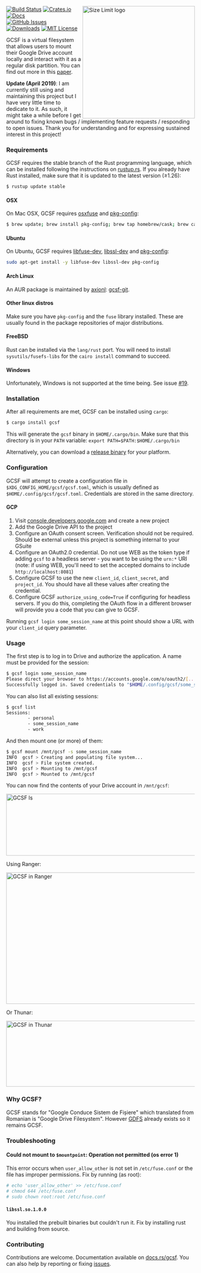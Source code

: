 <img align="right" width="300px" height="300px"
     title="Size Limit logo" src="https://i.imgur.com/9xdFwQq.png">


[![Build Status](https://travis-ci.org/harababurel/gcsf.svg?branch=master)](https://travis-ci.org/harababurel/gcsf)
[![Crates.io](https://img.shields.io/crates/v/gcsf.svg)](https://crates.io/crates/gcsf)
[![Docs](https://docs.rs/gcsf/badge.svg)](https://docs.rs/gcsf/latest/gcsf/)<br>
[![GitHub Issues](https://img.shields.io/github/issues/harababurel/gcsf.svg)](https://github.com/harababurel/gcsf/issues)
[![Downloads](https://img.shields.io/crates/d/gcsf.svg)](https://crates.io/crates/gcsf)
[![MIT License](https://img.shields.io/crates/l/gcsf.svg)](https://github.com/harababurel/gcsf/blob/master/LICENSE)

GCSF is a virtual filesystem that allows users to mount their Google Drive account locally and interact with it as a regular disk partition. You can find out more in this [paper](https://sergiu.ml/~sergiu/thesis.pdf).

**Update (April 2019)**: I am currently still using and maintaining this project but I have very little time to dedicate to it. As such, it might take a while before I get around to fixing known bugs / implementing feature requests / responding to open issues. Thank you for understanding and for expressing sustained interest in this project!


### Requirements

GCSF requires the stable branch of the Rust programming language, which can be installed following the instructions on [rustup.rs](https://rustup.rs). If you already have Rust installed, make sure that it is updated to the latest version (≥1.26):

```bash
$ rustup update stable
```

#### OSX

On Mac OSX, GCSF requires [osxfuse](https://osxfuse.github.io/) and [pkg-config](http://macappstore.org/pkg-config/):

```bash
$ brew update; brew install pkg-config; brew tap homebrew/cask; brew cask install osxfuse
```

#### Ubuntu

On Ubuntu, GCSF requires [libfuse-dev](https://packages.ubuntu.com/disco/libfuse-dev), [libssl-dev](https://packages.ubuntu.com/disco/libssl-dev) and [pkg-config](https://packages.ubuntu.com/disco/pkg-config):

```bash
sudo apt-get install -y libfuse-dev libssl-dev pkg-config
```

#### Arch Linux

An AUR package is maintained by [axionl](https://github.com/axionl): [gcsf-git](https://aur.archlinux.org/packages/gcsf-git/).

#### Other linux distros

Make sure you have `pkg-config` and the `fuse` library installed. These are usually found in the package repositories of major distributions.

#### FreeBSD

Rust can be installed via the `lang/rust` port. You will need to install `sysutils/fusefs-libs` for the `cairo install` command to succeed.

#### Windows

Unfortunately, Windows is not supported at the time being. See issue [#19](https://github.com/harababurel/gcsf/issues/19).

### Installation

After all requirements are met, GCSF can be installed using `cargo`:


```bash
$ cargo install gcsf
```

This will generate the `gcsf` binary in `$HOME/.cargo/bin`. Make sure that this directory is in your `PATH` variable: `export PATH=$PATH:$HOME/.cargo/bin`

Alternatively, you can download a [release binary](https://github.com/harababurel/gcsf/releases) for your platform.

### Configuration

GCSF will attempt to create a configuration file in `$XDG_CONFIG_HOME/gcsf/gcsf.toml`, which is usually defined as `$HOME/.config/gcsf/gcsf.toml`. Credentials are stored in the same directory.

#### GCP

1. Visit [console.developers.google.com](https://console.developers.google.com) and create a new project
2. Add the Google Drive API to the project
3. Configure an OAuth consent screen. Verification should not be required. Should be external unless this project is something internal to your GSuite
4. Configure an OAuth2.0 credential. Do not use WEB as the token type if adding `gcsf` to a headless server - you want to be using the `urn:*` URI (note: if using WEB, you'll need to set the accepted domains to include `http://localhost:8081`)
5. Configure GCSF to use the new `client_id`, `client_secret`, and `project_id`. You should have all these values after creating the credential.
6. Configure GCSF `authorize_using_code=True` if configuring for headless servers. If you do this, completing the OAuth flow in a different browser will provide you a code that you can give to GCSF.

Running `gcsf login some_session_name` at this point should show a URL with your `client_id` query parameter.

### Usage

The first step is to log in to Drive and authorize the application. A name must be provided for the session:

```bash
$ gcsf login some_session_name
Please direct your browser to https://accounts.google.com/o/oauth2/[...] and follow the instructions displayed there.
Successfully logged in. Saved credentials to "$HOME/.config/gcsf/some_session_name"
```

You can also list all existing sessions:

```bash
$ gcsf list
Sessions:
        - personal
        - some_session_name
        - work
```

And then mount one (or more) of them:

```bash
$ gcsf mount /mnt/gcsf -s some_session_name
INFO  gcsf > Creating and populating file system...
INFO  gcsf > File system created.
INFO  gcsf > Mounting to /mnt/gcsf
INFO  gcsf > Mounted to /mnt/gcsf
```

You can now find the contents of your Drive account in `/mnt/gcsf`:

<p align="left">
  <img src="https://i.imgur.com/jdFIu5Y.png" alt="GCSF ls"
       width="530px" height="165px">
</p>

Using Ranger:
<p align="left">
  <img src="https://i.imgur.com/BuS9BDD.png" alt="GCSF in Ranger"
       width="616px" height="351px">
</p>


Or Thunar:
<p align="left">
  <img src="https://i.imgur.com/9JSDqez.jpg" alt="GCSF in Thunar"
       width="746px" height="176px">
</p>

### Why GCSF?
GCSF stands for "Google Conduce Sistem de Fișiere" which translated from Romanian is "Google Drive Filesystem". However [GDFS](https://github.com/robin-thomas/GDFS) already exists so it remains GCSF.

### Troubleshooting

#### Could not mount to `$mountpoint`: Operation not permitted (os error 1)

This error occurs when `user_allow_other` is not set in `/etc/fuse.conf` or the file has improper permissions. Fix by running (as root):

```bash
# echo 'user_allow_other' >> /etc/fuse.conf
# chmod 644 /etc/fuse.conf
# sudo chown root:root /etc/fuse.conf
```

#### `libssl.so.1.0.0`

You installed the prebuilt binaries but couldn't run it. Fix by installing rust and building from source.

### Contributing

Contributions are welcome. Documentation available on [docs.rs/gcsf](https://docs.rs/gcsf). You can also help by reporting or fixing [issues](https://github.com/harababurel/gcsf/issues).
